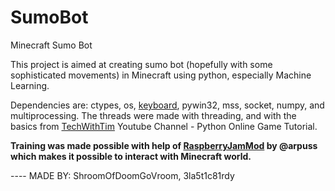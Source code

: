 # SumoBot
Minecraft Sumo Bot

This project is aimed at creating sumo bot (hopefully with some sophisticated movements) in Minecraft using python, especially Machine Learning.

Dependencies are:
ctypes, os, [keyboard](https://github.com/boppreh/keyboard), pywin32, mss, socket, numpy, and multiprocessing.
The threads were made with threading, and with the basics from [TechWithTim](https://www.youtube.com/channel/UC4JX40jDee_tINbkjycV4Sg) Youtube Channel - Python Online Game Tutorial.

**Training was made possible with help of [RaspberryJamMod](https://github.com/arpruss/raspberryjammod) by @arpuss which makes it possible to interact with Minecraft world.**


---- MADE BY: ShroomOfDoomGoVroom, 3la5t1c81rdy
